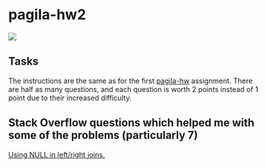 # pagila-hw2
[![](https://github.com/vbopardi/pagila-hw2/workflows/tests/badge.svg)](https://github.com/vbopardi/pagila-hw2/actions?query=workflow%3Atests)

## Tasks

The instructions are the same as for the first [pagila-hw](https://github.com/mikeizbicki/pagila-hw) assignment.
There are half as many questions, and each question is worth 2 points instead of 1 point due to their increased difficulty.

## Stack Overflow questions which helped me with some of the problems (particularly 7)

[Using NULL in left/right joins.](https://stackoverflow.com/questions/2686254/how-to-select-all-records-from-one-table-that-do-not-exist-in-another-table)
